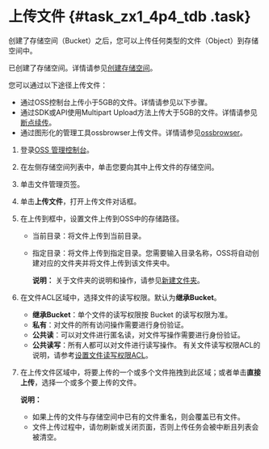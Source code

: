 # 上传文件 {#task_zx1_4p4_tdb .task}

创建了存储空间（Bucket）之后，您可以上传任何类型的文件（Object）到存储空间中。

已创建了存储空间。详情请参见[创建存储空间](intl.zh-CN/快速入门/创建存储空间.md#)。

您可以通过以下途径上传文件：

-   通过OSS控制台上传小于5GB的文件。详情请参见以下步骤。
-   通过SDK或API使用Multipart Upload方法上传大于5GB的文件。详情请参见[断点续传](../../../../../intl.zh-CN/开发指南/上传文件（Object）/分片上传和断点续传.md#)。
-   通过图形化的管理工具ossbrowser上传文件。详情请参见[ossbrowser](../../../../../intl.zh-CN/常用工具/图形化管理工具ossbrowser/快速开始.md#)。

1.  登录[OSS 管理控制台](https://oss.console.aliyun.com/)。
2.  在左侧存储空间列表中，单击您要向其中上传文件的存储空间。
3.  单击文件管理页签。
4.  单击**上传文件**，打开上传文件对话框。
5.  在上传到框中，设置文件上传到OSS中的存储路径。 
    -   当前目录：将文件上传到当前目录。
    -   指定目录：将文件上传到指定目录。您需要输入目录名称，OSS将自动创建对应的文件夹并将文件上传到该文件夹中。

        **说明：** 关于文件夹的说明和操作，请参见[新建文件夹](intl.zh-CN/控制台用户指南/管理文件/新建文件夹.md#)。

6.  在文件ACL区域中，选择文件的读写权限。默认为**继承Bucket**。 

    -   **继承Bucket**：单个文件的读写权限按 Bucket 的读写权限为准。
    -   **私有**：对文件的所有访问操作需要进行身份验证。
    -   **公共读**：可以对文件进行匿名读，对文件写操作需要进行身份验证。
    -   **公共读写**：所有人都可以对文件进行读写操作。
    有关文件读写权限ACL的说明，请参考[设置文件读写权限ACL](intl.zh-CN/控制台用户指南/管理文件/设置文件读写权限ACL.md#)。

7.  在上传文件区域中，将要上传的一个或多个文件拖拽到此区域；或者单击**直接上传**，选择一个或多个要上传的文件。 

    **说明：** 

    -   如果上传的文件与存储空间中已有的文件重名，则会覆盖已有文件。
    -   文件上传过程中，请勿刷新或关闭页面，否则上传任务会被中断且列表会被清空。

